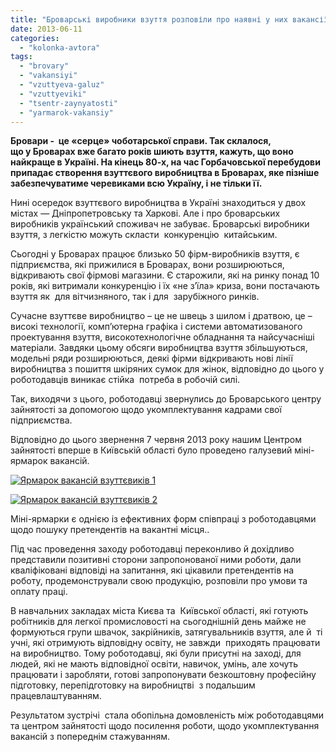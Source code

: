```yaml
---
title: "Броварські виробники взуття розповіли про наявні у них вакансії"
date: 2013-06-11
categories: 
  - "kolonka-avtora"
tags: 
  - "brovary"
  - "vakansiyi"
  - "vzuttyeva-galuz"
  - "vzuttyeviki"
  - "tsentr-zaynyatosti"
  - "yarmarok-vakansiy"
---
```


**Бровари -  це «серце» чоботарської справи. Так склалося, що у Броварах вже багато років шиють взуття, кажуть, що воно  найкраще в Україні. На кінець 80-х, на час Горбачовської перебудови припадає створення взуттєвого виробництва в Броварах, яке пізніше забезпечуватиме черевиками всю Україну, і не тільки її.**

Нині осередок взуттєвого виробництва в Україні знаходиться у двох містах — Дніпропетровську та Харкові. Але і про броварських виробників український споживач не забуває. Броварські виробники взуття, з легкістю можуть скласти  конкуренцію  китайським.

Сьогодні у Броварах працює близько 50 фірм-виробників взуття, є підприємства, які прижилися в Броварах, вони розширюються, відкривають свої фірмові магазини. Є старожили, які на ринку понад 10 років, які витримали конкуренцію і їх «не з’їла» криза, вони постачають взуття як  для вітчизняного, так і для  зарубіжного ринків.

Сучасне взуттєве виробництво – це не швець з шилом і дратвою, це – високі технології, комп’ютерна графіка і системи автоматизованого проектування взуття, високотехнологічне обладнання та найсучасніші матеріали. Завдяки цьому обсяги виробництва взуття збільшуються, модельні ряди розширюються, деякі фірми відкривають нові лінії виробництва з пошиття шкіряних сумок для жінок, відповідно до цього у роботодавців виникає стійка  потреба в робочій силі.

Так, виходячи з цього, роботодавці звернулись до Броварського центру зайнятості за допомогою щодо укомплектування кадрами свої підприємства.

Відповідно до цього звернення 7 червня 2013 року нашим Центром зайнятості вперше в Київській області було проведено галузевий міні-ярмарок вакансій.

[![Ярмарок вакансій взуттєвиків 1](https://mpz.brovary.org/wp-content/uploads/2013/06/YArmarok-vakansiy-vzuttyevikiv-1.jpg)](https://mpz.brovary.org/wp-content/uploads/2013/06/YArmarok-vakansiy-vzuttyevikiv-1.jpg)

[![Ярмарок вакансій взуттєвиків 2](https://mpz.brovary.org/wp-content/uploads/2013/06/YArmarok-vakansiy-vzuttyevikiv-2.jpg)](https://mpz.brovary.org/wp-content/uploads/2013/06/YArmarok-vakansiy-vzuttyevikiv-2.jpg)

Міні-ярмарки є однією із ефективних форм співпраці з роботодавцями щодо пошуку претендентів на вакантні місця..

Під час проведення заходу роботодавці переконливо й дохідливо представили позитивні сторони запропонованої ними роботи, дали кваліфіковані відповіді на запитання, які цікавили претендентів на роботу, продемонстрували свою продукцію, розповіли про умови та оплату праці.

В навчальних закладах міста Києва та  Київської області, які готують робітників для легкої промисловості на сьогоднішній день майже не формуються групи швачок, закрійників, затягувальників взуття, але й  ті учні, які отримують відповідну освіту, не завжди  приходять працювати  на виробництво. Тому роботодавці, які були присутні на заході, для людей, які не мають відповідної освіти, навичок, умінь, але хочуть працювати і заробляти, готові запропонувати безкоштовну професійну підготовку, перепідготовку на виробництві  з подальшим працевлаштуванням.

Результатом зустрічі  стала обопільна домовленість між роботодавцями та центром зайнятості щодо посилення роботи, щодо укомплектування вакансій з попереднім стажуванням.
